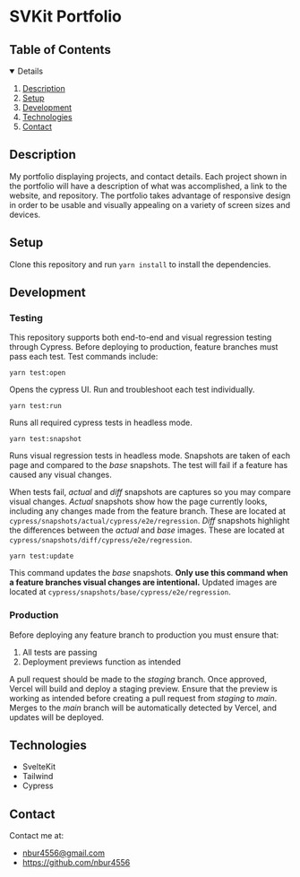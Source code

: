 # SVKit Portfolio

## Table of Contents

<details open="open">
    <ol>
        <li><a href="#Description">Description</a></li>
        <li><a href="#Setup">Setup</a></li>
        <li><a href="#Development">Development</a></li>
        <li><a href="#Technologies">Technologies</a></li>
        <li><a href="#Contact">Contact</a></li>
    </ol>
</details>

## Description

My portfolio displaying projects, and contact details. Each project shown in the portfolio will have a description of what was accomplished, a link to the website, and repository. The portfolio takes advantage of responsive design in order to be usable and visually appealing on a variety of screen sizes and devices.

## Setup

Clone this repository and run `yarn install` to install the dependencies.

## Development

### Testing

This repository supports both end-to-end and visual regression testing through Cypress. Before deploying to production, feature branches must pass each test. Test commands include:

```
yarn test:open
```

Opens the cypress UI. Run and troubleshoot each test individually.

```
yarn test:run
```

Runs all required cypress tests in headless mode.

```
yarn test:snapshot
```

Runs visual regression tests in headless mode. Snapshots are taken of each page and compared to the _base_ snapshots. The test will fail if a feature has caused any visual changes.

When tests fail, _actual_ and _diff_ snapshots are captures so you may compare visual changes. _Actual_ snapshots show how the page currently looks, including any changes made from the feature branch. These are located at `cypress/snapshots/actual/cypress/e2e/regression`. _Diff_ snapshots highlight the differences between the _actual_ and _base_ images. These are located at `cypress/snapshots/diff/cypress/e2e/regression`.

```
yarn test:update
```

This command updates the _base_ snapshots. **Only use this command when a feature branches visual changes are intentional.** Updated images are located at `cypress/snapshots/base/cypress/e2e/regression`.

### Production

Before deploying any feature branch to production you must ensure that:

1. All tests are passing
2. Deployment previews function as intended

A pull request should be made to the _staging_ branch. Once approved, Vercel will build and deploy a staging preview. Ensure that the preview is working as intended before creating a pull request from _staging_ to _main_. Merges to the _main_ branch will be automatically detected by Vercel, and updates will be deployed.

## Technologies

- SvelteKit
- Tailwind
- Cypress

## Contact

Contact me at:

- nbur4556@gmail.com
- https://github.com/nbur4556
